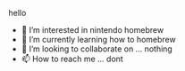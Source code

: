 hello 
- 👀 I’m interested in nintendo homebrew
- 🌱 I’m currently learning how to homebrew
- 💞️ I’m looking to collaborate on ... nothing
- 📫 How to reach me ... dont

<!---
olivleger/olivleger is a ✨ special ✨ repository because its `README.md` (this file) appears on your GitHub profile.
You can click the Preview link to take a look at your changes.
--->
